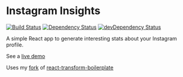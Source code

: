 # Instagram Insights

[![Build Status](https://travis-ci.org/CookPete/instagram-insights.svg)](https://travis-ci.org/CookPete/instagram-insights)
[![Dependency Status](https://david-dm.org/CookPete/instagram-insights.svg)](https://david-dm.org/CookPete/instagram-insights)
[![devDependency Status](https://david-dm.org/CookPete/instagram-insights/dev-status.svg)](https://david-dm.org/CookPete/instagram-insights#info=devDependencies)

A simple React app to generate interesting stats about your Instagram profile.

See a [live demo](http://cookpete.com/instagram)

Uses my [fork](https://github.com/CookPete/react-transform-boilerplate) of [react-transform-boilerplate](https://github.com/gaearon/react-transform-boilerplate)
